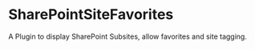 # SharePointSiteFavorites
A Plugin to display SharePoint Subsites, allow favorites and site tagging.

